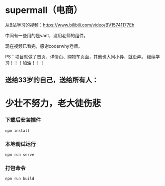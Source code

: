 # supermall（电商）
从B站学习的视频：https://www.bilibili.com/video/BV15741177Eh

中间有一些用的是vant，没用老师的组件。

现在视频已看完，感谢coderwhy老师。

PS：项目就做了首页、详情页、购物车页面，其他也大同小异，就没弄。
继续学习！！！加油！！！

## 送给33岁的自己，送给所有人：
# 少壮不努力，老大徒伤悲

### 下载后安装插件
```
npm install
```

### 本地调试运行
```
npm run serve
```

### 打包命令
```
npm run build
```

